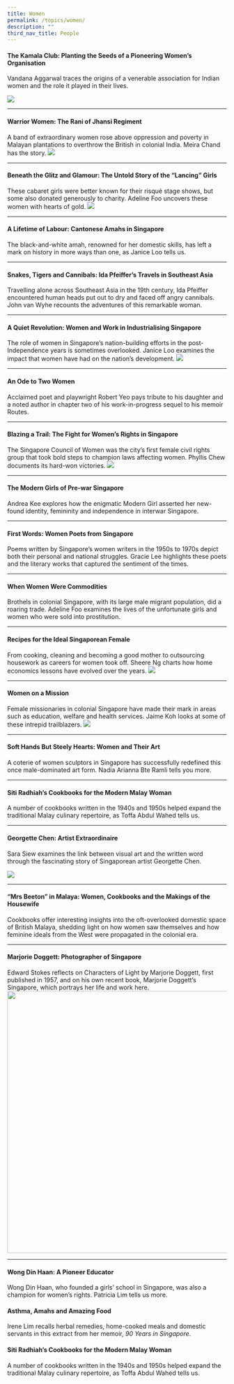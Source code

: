 ```yaml
---
title: Women
permalink: /topics/women/
description: ""
third_nav_title: People
---
```

#### <a style="text-decoration: none; font-weight: bold;" href="/vol-18/issue-1/apr-to-jun-2022/kamala-club">The Kamala Club: Planting the Seeds of a Pioneering Women’s Organisation</a>
Vandana Aggarwal traces the origins of a venerable association for Indian women and the role it played in their lives.

<img src="/images/Vol%2018%20Issue%201/Kamala%20Club/02-Members-with-Mrs-Indira-Gandhi-at-the-Club-premisis-in-Balestier.png">
<hr>

#### <a style="text-decoration: none; font-weight: bold;" href="/vol-14/issue-1/apr-jun-2018/warrior-women-rani/">Warrior Women: The Rani of Jhansi Regiment</a>
A band of extraordinary women rose above oppression and poverty in Malayan plantations to overthrow the British in colonial India. Meira Chand has the story.
<img src="/images/Vol-14-issue-1/warrior-women/Warrior1.JPG">
<hr>

#### <a style="text-decoration: none; font-weight: bold;" href="/vol-12/issue-4/jan-mar-2017/beneath-glitz-glamour">Beneath the Glitz and Glamour: The Untold Story of the “Lancing” Girls</a>
These cabaret girls were better known for their risqué stage shows, but some also donated generously to charity. Adeline Foo uncovers these women with hearts of gold.
<img src="/images/Vol-12-issue-4/glitz-and-glamour/2-beneath_glitz_glamour.png">
<hr>

#### <a style="text-decoration: none; font-weight: bold;" href="/vol-13/issue-3/oct-dec-2017/lifetime-of-labour"> A Lifetime of Labour: Cantonese Amahs in Singapore</a>
The black-and-white amah, renowned for her domestic skills, has left a mark on history in more ways than one, as Janice Loo tells us. 
<hr>

#### <a style="text-decoration: none; font-weight: bold;" href="/vol-15/issue-4/jan-mar-2020/s-t-c-sea/">Snakes, Tigers and Cannibals: Ida Pfeiffer’s Travels in Southeast Asia</a>
Travelling alone across Southeast Asia in the 19th century, Ida Pfeiffer encountered human heads put out to dry and faced off angry cannibals. John van Wyhe recounts the adventures of this remarkable woman.
<hr>

#### <a style="text-decoration: none; font-weight: bold;" href="/vol-10/issue-2/jul-sep-2014/nation-building-women-singapore"> A Quiet Revolution: Women and Work in Industrialising Singapore</a>
The role of women in Singapore’s nation-building efforts in the post-Independence years is sometimes overlooked. Janice Loo examines the impact that women have had on the nation’s development.
<img src="/images/vol-10-issue-2/women/tancho_corporation.jpg">
<hr>

#### <a style="text-decoration: none; font-weight: bold;" href="/vol-14/issue-3/oct-dec-2018/an-ode-to-two-women/"> An Ode to Two Women</a>
Acclaimed poet and playwright Robert Yeo pays tribute to his daughter and a noted author in chapter two of his work-in-progress sequel to his memoir Routes.
<hr>

#### <a style="text-decoration: none; font-weight: bold;" href="/vol-14/issue-3/oct-dec-2018/blazing-a-trail/"> Blazing a Trail: The Fight for Women’s Rights in Singapore</a>
The Singapore Council of Women was the city’s first female civil rights group that took bold steps to champion laws affecting women. Phyllis Chew documents its hard-won victories. 
<img src="/images/Vol-14-issue-3/blazing-a-trail/BlazingTrail1.JPG">
<hr>

#### <a style="text-decoration: none; font-weight: bold;" href="/vol-17/issue-3/oct-dec-2021/moderngirl"> The Modern Girls of Pre-war Singapore</a>
Andrea Kee explores how the enigmatic Modern Girl asserted her new-found identity, femininity and independence in interwar Singapore.
<hr>

#### <a style="text-decoration: none; font-weight: bold;" href="/vol-10/issue-1/apr-jun-2014/first-women-poets"> First Words: Women Poets from Singapore</a>
<p>Poems written by Singapore’s women writers in the 1950s to 1970s depict both their personal and national struggles. Gracie Lee highlights these poets and the literary works that captured the sentiment of the times.</p>
<hr>

#### <a style="text-decoration: none; font-weight: bold;" href="/vol-15/issue-4/jan-mar-2020/women-w-commodities/"> When Women Were Commodities</a>
Brothels in colonial Singapore, with its large male migrant population, did a roaring trade. Adeline Foo examines the lives of the unfortunate girls and women who were sold into prostitution.
<hr>

#### <a style="text-decoration: none; font-weight: bold;" href="/vol-13/issue-4/jan-mar-2018/ideal-sgporean-female"> Recipes for the Ideal Singaporean Female</a>
From cooking, cleaning and becoming a good mother to outsourcing housework as careers for women took off. Sheere Ng charts how home economics lessons have evolved over the years. 
<img src="/images/Vol-13-issue-4/ideal-singaporean-female/01_idealsgfemale.png">
<hr>

#### <a style="text-decoration: none; font-weight: bold;" href="/vol-13/issue-4/jan-mar-2018/women-on-a-mission"> Women on a Mission</a>
Female missionaries in colonial Singapore have made their mark in areas such as education, welfare and health services. Jaime Koh looks at some of these intrepid trailblazers.
<img src="/images/Vol-13-issue-4/women-on-a-mission/01_womenmission.jpg">
<hr>

#### <a style="text-decoration: none; font-weight: bold;" href="/vol-12/issue-3/oct-dec-2016/softhands-steelyheart"> Soft Hands But Steely Hearts: Women and Their Art</a>
A coterie of women sculptors in Singapore has successfully redefined this once male-dominated art form. Nadia Arianna Bte Ramli tells you more.
<hr>

#### <a style="text-decoration: none; font-weight: bold;" href="/vol-17/issue-4/jan-to-mar-2022/siti-radhiah-cookbooks"> Siti Radhiah’s Cookbooks for the Modern Malay Woman</a>
A number of cookbooks written in the 1940s and 1950s helped expand the traditional Malay culinary repertoire, as Toffa Abdul Wahed tells us.
<hr>

#### <a style="text-decoration: none; font-weight: bold;" href="/vol-15/issue-2/jul-sep-2019/georgette-chen"> Georgette Chen: Artist Extraordinaire</a>
Sara Siew examines the link between visual art and the written word through the fascinating story of Singaporean artist Georgette Chen.

<img src="/images/Vol-15-issue-2/artist-extraordinaire/Artist1.JPG">
<hr>

#### <a style="text-decoration: none; font-weight: bold;" href="/vol-9/issue-3/oct-dec-2013/beeton-women-cookbooks-housewives">“Mrs Beeton” in Malaya: Women, Cookbooks and the Makings of the Housewife</a>
Cookbooks offer interesting insights into the oft-overlooked domestic space of British Malaya, shedding light on how women saw themselves and how feminine ideals from the West were propagated in the colonial era.
<hr>

#### <a style="text-decoration: none; font-weight: bold;" href="/vol-16/issue-1/apr-jun-2020/doggett"> Marjorie Doggett: Photographer of Singapore </a>
Edward Stokes reflects on Characters of Light by Marjorie Doggett, first published in 1957, and on his own recent book, Marjorie Doggett’s Singapore, which portrays her life and work here.
<img style="width:600px;" src="/images/Vol-16-issue-1/marjorie/Majorie-title.png"> 
<hr>

#### <a style="text-decoration: none; font-weight: bold;" href="/vol-17/issue-4/jan-to-mar-2022/wong-din-haan">Wong Din Haan: A Pioneer Educator </a>
Wong Din Haan, who founded a girls’ school in Singapore, was also a champion for women’s rights. Patricia Lim tells us more.

#### <a style="text-decoration: none; font-weight: bold;" href="/vol-16/issue-4/jan-mar-2021/asthma">Asthma, Amahs and Amazing Food</a>
Irene Lim recalls herbal remedies, home-cooked meals and domestic servants in this extract from her memoir, _90 Years in Singapore_.

#### <a style="text-decoration: none; font-weight: bold;" href="/vol-17/issue-4/jan-to-mar-2022/siti-radhiah-cookbooks">Siti Radhiah’s Cookbooks for the Modern Malay Woman</a>
A number of cookbooks written in the 1940s and 1950s helped expand the traditional Malay culinary repertoire, as Toffa Abdul Wahed tells us.





